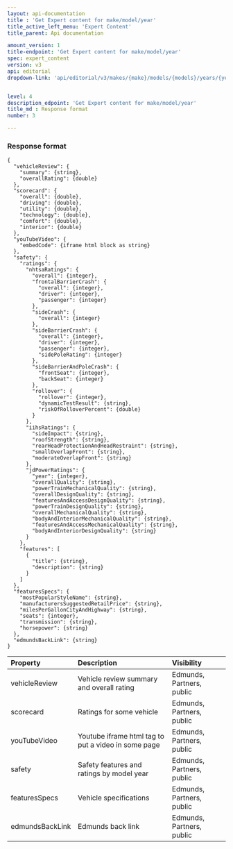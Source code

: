 ```yaml
---
layout: api-documentation
title : 'Get Expert content for make/model/year'
title_active_left_menu: 'Expert Content'
title_parent: Api documentation

amount_version: 1
title-endpoint: 'Get Expert content for make/model/year'
spec: expert_content
version: v3
api: editorial
dropdown-link: 'api/editorial/v3/makes/{make}/models/{models}/years/{year}/expertcontent'


level: 4
description_edpoint: 'Get Expert content for make/model/year'
title_md : Response format
number: 3

---
```



### Response format

    {
      "vehicleReview": {
        "summary": {string},
        "overallRating": {double}
      },
      "scorecard": {
        "overall": {double},
        "driving": {double},
        "utility": {double},
        "technology": {double},
        "comfort": {double},
        "interior": {double}
      },
      "youTubeVideo": {
        "embedCode": {iframe html block as string}
      },
      "safety": {
        "ratings": {
          "nhtsaRatings": {
            "overall": {integer},
            "frontalBarrierCrash": {
              "overall": {integer},
              "driver": {integer},
              "passenger": {integer}
            },
            "sideCrash": {
              "overall": {integer}
            },
            "sideBarrierCrash": {
              "overall": {integer},
              "driver": {integer},
              "passenger": {integer},
              "sidePoleRating": {integer}
            },
            "sideBarrierAndPoleCrash": {
              "frontSeat": {integer},
              "backSeat": {integer}
            },
            "rollover": {
              "rollover": {integer},
              "dynamicTestResult": {string},
              "riskOfRolloverPercent": {double}
            }
          },
          "iihsRatings": {
            "sideImpact": {string},
            "roofStrength": {string},
            "rearHeadProtectionAndHeadRestraint": {string},
            "smallOverlapFront": {string},
            "moderateOverlapFront": {string}
          },
          "jdPowerRatings": {
            "year": {integer},
            "overallQuality": {string},
            "powerTrainMechanicalQuality": {string},
            "overallDesignQuality": {string},
            "featuresAndAccessDesignQuality": {string},
            "powerTrainDesignQuality": {string},
            "overallMechanicalQuality": {string},
            "bodyAndInteriorMechanicalQuality": {string},
            "featuresAndAccessMechanicalQuality": {string},
            "bodyAndInteriorDesignQuality": {string}
          }
        },
        "features": [
          {
            "title": {string},
            "description": {string}
          }
        ]
      },
      "featuresSpecs": {
        "mostPopularStyleName": {string},
        "manufacturersSuggestedRetailPrice": {string},
        "milesPerGallonCityAndHighway": {string},
        "seats": {integer},
        "transmission": {string},
        "horsepower": {string}
      },
      "edmundsBackLink": {string}
    }

| Property                      | Description                                               | Visibility                |
|:------------------------------|:----------------------------------------------------------|:--------------------------|
| vehicleReview                 | Vehicle review summary and overall rating                 | Edmunds, Partners, public |
| scorecard                     | Ratings for some vehicle                                  | Edmunds, Partners, public |
| youTubeVideo                  | Youtube iframe html tag to put a video in some page       | Edmunds, Partners, public |
| safety                        | Safety features and ratings by model year                 | Edmunds, Partners, public |
| featuresSpecs                 | Vehicle specifications                                    | Edmunds, Partners, public |
| edmundsBackLink               | Edmunds back link                                         | Edmunds, Partners, public |
